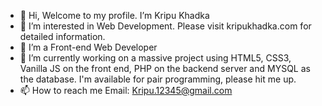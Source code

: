 - 👋 Hi, Welcome to my profile. I’m Kripu Khadka
- 👀 I’m interested in Web Development. Please visit kripukhadka.com for detailed information.
- 🌱 I’m  a Front-end Web Developer
- 💞️ I’m currently working on a massive project using HTML5, CSS3, Vanilla JS on the front end, PHP on the backend server and MYSQL as the database. I'm available for pair programming, please hit me up.
- 📫 How to reach me Email: Kripu.12345@gmail.com

<!---
Kripu77/Kripu77 is a ✨ special ✨ repository because its `README.md` (this file) appears on your GitHub profile.
You can click the Preview link to take a look at your changes.
--->

